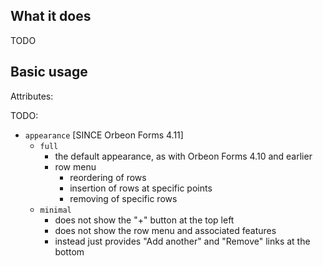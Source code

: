 

## What it does

TODO

## Basic usage

Attributes:

TODO:

- `appearance` [SINCE Orbeon Forms 4.11]
  - `full`
    - the default appearance, as with Orbeon Forms 4.10 and earlier
    - row menu
      - reordering of rows
      - insertion of rows at specific points
      - removing of specific rows
  - `minimal`
    - does not show the "+" button at the top left
    - does not show the row menu and associated features
    - instead just provides "Add another" and "Remove" links at the bottom